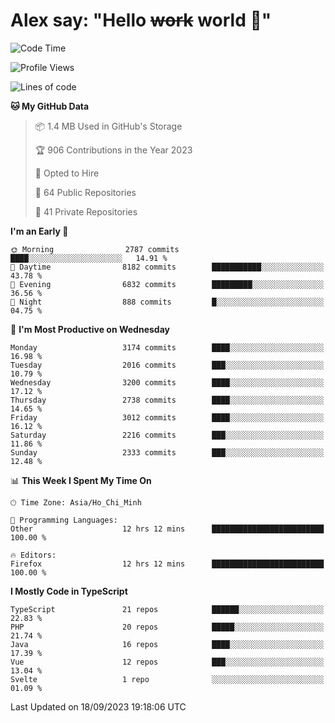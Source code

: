# Alex say: "Hello ~~work~~ world 🐾"

<!--START_SECTION:waka-->
![Code Time](http://img.shields.io/badge/Code%20Time-935%20hrs%203%20mins-blue)

![Profile Views](http://img.shields.io/badge/Profile%20Views-7-blue)

![Lines of code](https://img.shields.io/badge/From%20Hello%20World%20I%27ve%20Written-40.2%20million%20lines%20of%20code-blue)

**🐱 My GitHub Data** 

> 📦 1.4 MB Used in GitHub's Storage 
 > 
> 🏆 906 Contributions in the Year 2023
 > 
> 💼 Opted to Hire
 > 
> 📜 64 Public Repositories 
 > 
> 🔑 41 Private Repositories 
 > 
**I'm an Early 🐤** 

```text
🌞 Morning                2787 commits        ████░░░░░░░░░░░░░░░░░░░░░   14.91 % 
🌆 Daytime                8182 commits        ███████████░░░░░░░░░░░░░░   43.78 % 
🌃 Evening                6832 commits        █████████░░░░░░░░░░░░░░░░   36.56 % 
🌙 Night                  888 commits         █░░░░░░░░░░░░░░░░░░░░░░░░   04.75 % 
```
📅 **I'm Most Productive on Wednesday** 

```text
Monday                   3174 commits        ████░░░░░░░░░░░░░░░░░░░░░   16.98 % 
Tuesday                  2016 commits        ███░░░░░░░░░░░░░░░░░░░░░░   10.79 % 
Wednesday                3200 commits        ████░░░░░░░░░░░░░░░░░░░░░   17.12 % 
Thursday                 2738 commits        ████░░░░░░░░░░░░░░░░░░░░░   14.65 % 
Friday                   3012 commits        ████░░░░░░░░░░░░░░░░░░░░░   16.12 % 
Saturday                 2216 commits        ███░░░░░░░░░░░░░░░░░░░░░░   11.86 % 
Sunday                   2333 commits        ███░░░░░░░░░░░░░░░░░░░░░░   12.48 % 
```


📊 **This Week I Spent My Time On** 

```text
🕑︎ Time Zone: Asia/Ho_Chi_Minh

💬 Programming Languages: 
Other                    12 hrs 12 mins      █████████████████████████   100.00 % 

🔥 Editors: 
Firefox                  12 hrs 12 mins      █████████████████████████   100.00 % 
```

**I Mostly Code in TypeScript** 

```text
TypeScript               21 repos            ██████░░░░░░░░░░░░░░░░░░░   22.83 % 
PHP                      20 repos            █████░░░░░░░░░░░░░░░░░░░░   21.74 % 
Java                     16 repos            ████░░░░░░░░░░░░░░░░░░░░░   17.39 % 
Vue                      12 repos            ███░░░░░░░░░░░░░░░░░░░░░░   13.04 % 
Svelte                   1 repo              ░░░░░░░░░░░░░░░░░░░░░░░░░   01.09 % 
```




 Last Updated on 18/09/2023 19:18:06 UTC
<!--END_SECTION:waka-->
